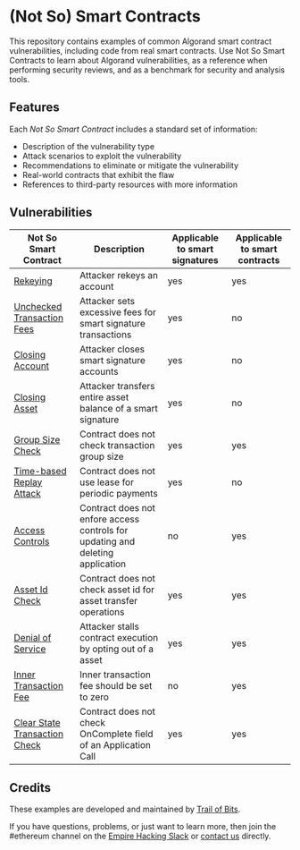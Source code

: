 # (Not So) Smart Contracts

This repository contains examples of common Algorand smart contract vulnerabilities, including code from real smart contracts. Use Not So Smart Contracts to learn about Algorand vulnerabilities, as a reference when performing security reviews, and as a benchmark for security and analysis tools.

## Features

Each _Not So Smart Contract_ includes a standard set of information:

- Description of the vulnerability type
- Attack scenarios to exploit the vulnerability
- Recommendations to eliminate or mitigate the vulnerability
- Real-world contracts that exhibit the flaw
- References to third-party resources with more information

## Vulnerabilities

| Not So Smart Contract                                          | Description                                                                    | Applicable to smart signatures | Applicable to smart contracts |
| -------------------------------------------------------------- | ------------------------------------------------------------------------------ | ------------------------------ | ----------------------------- |
| [Rekeying](rekeying)                                           | Attacker rekeys an account                                                     | yes                            | yes                           |
| [Unchecked Transaction Fees](unchecked_transaction_fee)        | Attacker sets excessive fees for smart signature transactions                  | yes                            | no                            |
| [Closing Account](closing_account)                             | Attacker closes smart signature accounts                                       | yes                            | no                            |
| [Closing Asset](closing_asset)                                 | Attacker transfers entire asset balance of a smart signature                   | yes                            | no                            |
| [Group Size Check](group_size_check)                           | Contract does not check transaction group size                                 | yes                            | yes                           |
| [Time-based Replay Attack](time_based_replay_attack)           | Contract does not use lease for periodic payments                              | yes                            | no                            |
| [Access Controls](access_controls)                             | Contract does not enfore access controls for updating and deleting application | no                             | yes                           |
| [Asset Id Check](asset_id_check)                               | Contract does not check asset id for asset transfer operations                 | yes                            | yes                           |
| [Denial of Service](denial_of_service)                         | Attacker stalls contract execution by opting out of a asset                    | yes                            | yes                           |
| [Inner Transaction Fee](inner_transaction_fee)                 | Inner transaction fee should be set to zero                                    | no                             | yes                           |
| [Clear State Transaction Check](clear_state_transaction_check) | Contract does not check OnComplete field of an Application Call                | yes                            | yes                           |

## Credits

These examples are developed and maintained by [Trail of Bits](https://www.trailofbits.com/).

If you have questions, problems, or just want to learn more, then join the #ethereum channel on the [Empire Hacking Slack](https://empireslacking.herokuapp.com/) or [contact us](https://www.trailofbits.com/contact/) directly.
